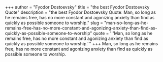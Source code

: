 +++
author = "Fyodor Dostoevsky"
title = "the best Fyodor Dostoevsky Quote"
description = "the best Fyodor Dostoevsky Quote: Man, so long as he remains free, has no more constant and agonizing anxiety than find as quickly as possible someone to worship."
slug = "man-so-long-as-he-remains-free-has-no-more-constant-and-agonizing-anxiety-than-find-as-quickly-as-possible-someone-to-worship"
quote = '''Man, so long as he remains free, has no more constant and agonizing anxiety than find as quickly as possible someone to worship.'''
+++
Man, so long as he remains free, has no more constant and agonizing anxiety than find as quickly as possible someone to worship.
